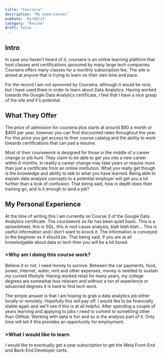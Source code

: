 ```yaml
---
title: "Coursera"
description: "My experiences"
pubDate: '01/08/24'
category: "Review"
draft: false
---
```


## Intro

In case you haven't heard of it, coursera is an online learning platform that host classes and certifications sposored by many large tech companies.
Coursera offers many classes for a monthly subscription fee. The site is aimed at anyone that is trying to learn on their own time and pace. 

For the record I am not sponored by Coursera, although it would be nice, but I have used them in order to learn about Data Analytics.
Having worked towards the Google Data Analytics certificate, I feel that I have a nice grasp of the site and it's potential.

## What They Offer

The price of admission for coursera plus starts at around $60 a month or $400 per year, however you can find discounted rates throughout the year.
For this price you get access to their course catalog and the ability to work towards certifications that can pad a resume.

Most of their coursework is designed for those in the middle of a career change or job hunt. They claim to be able to get you into a new career within 6 months.
In reality a career change may take years or require more than just a certificate from an online institution.
What you really get though is the knowledge and ability to talk to what you have learned. 
Being able to explain data analysis concepts to a potential employer will get you a lot further than a look of confusion. That being said, how in depth does their training go, and is it enough to land a job?

## My Personal Experience

At the time of writing this I am currently on Course 3 of the Google Data Analytics certificate. 
The coursework so far has been quiet basic. This is a spreadsheet, this is SQL, this is root cause analysis, blah blah blah...
This is useful information and I don't want to knock it. The information is conveyed to the beginner as it should be. 
That being said, if you are at all knowledgable about data or tech then you will be a bit bored.

### >Why am I doing this course work?

Believe it or not, I need money to survive. Between the car payments, food, power, internet, water, rent and other expenses, money is needed to sustain my current lifestyle.
Having worked retail for many years, my college degrees are somewhat less relavant and without a ton of experience or advanced degrees it is hard to find tech work.


The simple answer is that I am hoping to grab a data analytics job either locally or remotely. Hopefully this will pay off.
I would like to be financially stable again and we'll see if this is at all helpful.
After spending a couple of years learning and applying to jobs I need to commit to something other than GitHub. Working with data is fun and so is the analysis part of it. Only time will tell if this provides an opportunity for employment.



### >What I would like to learn

I would like to eventually get a year subscription to get the Meta Front-End and Back-End Developer certs.